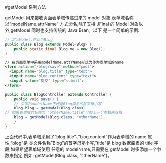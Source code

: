 #getModel 系列方法

getModel 用来接收页面表单域传递过来的 model 对象,表单域名称以”modelName.attrName” 方式命名,除了支持 JFinal 的 Model 对象以外,getModel 同时也支持传统的 Java Bean。以下 是一个简单的示例:

```java
// 定义Model,在此为Blog
public class Blog extends Model<Blog> {
    public static final Blog me = new Blog();
}
```

```xml
// 在页面表单中采用modelName.attrName形式为作为表单域的name
<form action="/blog/save" method="post">
  <input name="blog.title" type="text">
  <input name="blog.content" type="text">
  <input value="提交" type="submit">
</form>
```

```java
public class BlogController extends Controller {
    public void save() {
    // 页面的modelName正好是Blog类名的首字母小写
    Blog blog = getModel(Blog.class);
// 如果表单域的名称为 "otherName.title"可加上一个参数来获取
    blog = getModel(Blog.class, "otherName");
    }
}
```

上面代码中,表单域采用了”blog.title”、”blog.content”作为表单域的 name 属性,”blog”是 类文件名称”Blog”的首字母变小写,”title”是 blog 数据库表的 title 字段,如果希望表单域使用 任意的 modelName,只需要在 getModel 时多添加一个参数来指定,例如: getModel(Blog.class, ”otherName”)。
